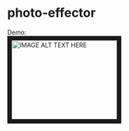 # photo-effector

Demo:
<br>
<a href="http://www.youtube.com/watch?feature=player_embedded&v=0tz27gWMrTY
" target="_blank"><img src="http://img.youtube.com/vi/0tz27gWMrTY/0.jpg" 
alt="IMAGE ALT TEXT HERE" width="240" height="180" border="10" /></a>
